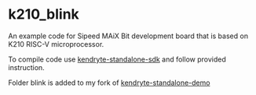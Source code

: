 # k210_blink
An example code for Sipeed MAiX Bit development board that is based on K210 RISC-V microprocessor.

To compile code use [kendryte-standalone-sdk](https://github.com/kendryte/kendryte-standalone-sdk) and follow provided instruction.

Folder blink is added to my fork of [kendryte-standalone-demo](https://github.com/BTL00/kendryte-standalone-demo) 
